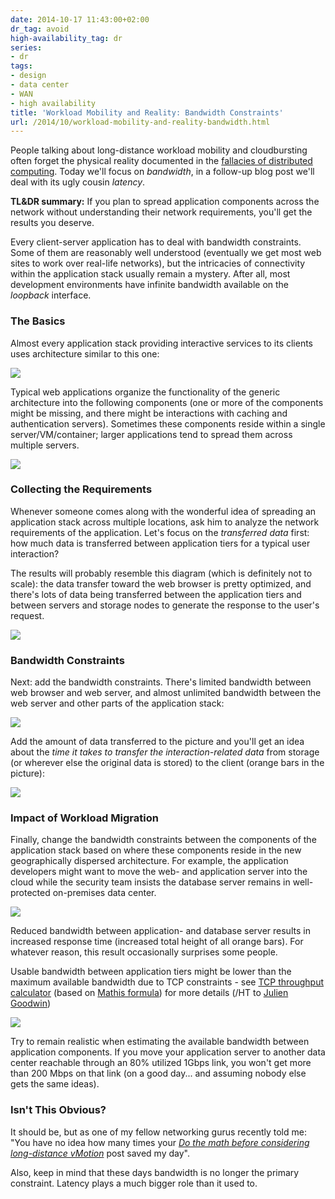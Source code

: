 ```yaml
---
date: 2014-10-17 11:43:00+02:00
dr_tag: avoid
high-availability_tag: dr
series:
- dr
tags:
- design
- data center
- WAN
- high availability
title: 'Workload Mobility and Reality: Bandwidth Constraints'
url: /2014/10/workload-mobility-and-reality-bandwidth.html
---
```

People talking about long-distance workload mobility and cloudbursting often forget the physical reality documented in the [fallacies of distributed computing](http://en.wikipedia.org/wiki/Fallacies_of_distributed_computing). Today we'll focus on *bandwidth*, in a follow-up blog post we'll deal with its ugly cousin *latency*.

**TL&DR summary:** If you plan to spread application components across the network without understanding their network requirements, you'll get the results you deserve.
<!--more-->
Every client-server application has to deal with bandwidth constraints. Some of them are reasonably well understood (eventually we get most web sites to work over real-life networks), but the intricacies of connectivity within the application stack usually remain a mystery. After all, most development environments have infinite bandwidth available on the *loopback* interface.

### The Basics

Almost every application stack providing interactive services to its clients uses architecture similar to this one:

![](/2014/10/s500-10+-+Generic+Stack.jpg)

Typical web applications organize the functionality of the generic architecture into the following components (one or more of the components might be missing, and there might be interactions with caching and authentication servers). Sometimes these components reside within a single server/VM/container; larger applications tend to spread them across multiple servers.

![](/2014/10/s300-11+-+Web+App+Stack.jpg)

### Collecting the Requirements

Whenever someone comes along with the wonderful idea of spreading an application stack across multiple locations, ask him to analyze the network requirements of the application. Let's focus on the *transferred data* first: how much data is transferred between application tiers for a typical user interaction?

The results will probably resemble this diagram (which is definitely not to scale): the data transfer toward the web browser is pretty optimized, and there's lots of data being transferred between the application tiers and between servers and storage nodes to generate the response to the user's request.

![](/2014/10/s400-12+-+Data+Requirements.jpg)

### Bandwidth Constraints

Next: add the bandwidth constraints. There's limited bandwidth between web browser and web server, and almost unlimited bandwidth between the web server and other parts of the application stack:

![](/2014/10/s500-13+-+Available+Bandwidth.jpg)

Add the amount of data transferred to the picture and you'll get an idea about the *time it takes to transfer the interaction-related data* from storage (or wherever else the original data is stored) to the client (orange bars in the picture):

![](/2014/10/s500-14+-+Transfer+time.jpg)

### Impact of Workload Migration

Finally, change the bandwidth constraints between the components of the application stack based on where these components reside in the new geographically dispersed architecture. For example, the application developers might want to move the web- and application server into the cloud while the security team insists the database server remains in well-protected on-premises data center.

![](/2014/10/s400-15+-+Reduced+Tier+Bandwidth.jpg)

Reduced bandwidth between application- and database server results in increased response time (increased total height of all orange bars). For whatever reason, this result occasionally surprises some people.

Usable bandwidth between application tiers might be lower than the maximum available bandwidth due to TCP constraints - see [TCP throughput calculator](https://www.switch.ch/network/tools/tcp_throughput/) (based on [Mathis formula](http://www.netcraftsmen.com/tcp-performance-and-the-mathis-equation/)) for more details (/HT to [Julien Goodwin](https://twitter.com/LapTop006/status/523073849915494400))

![](/2014/10/s400-16+-+Increased+Transfer+Time.jpg)

Try to remain realistic when estimating the available bandwidth between application components. If you move your application server to another data center reachable through an 80% utilized 1Gbps link, you won't get more than 200 Mbps on that link (on a good day... and assuming nobody else gets the same ideas).

### Isn't This Obvious?

It should be, but as one of my fellow networking gurus recently told me: "You have no idea how many times your [*Do the math before considering long-distance vMotion*](http://blog.ipspace.net/2011/09/long-distance-vmotion-for-disaster.html) post saved my day".

Also, keep in mind that these days bandwidth is no longer the primary constraint. Latency plays a much bigger role than it used to.
